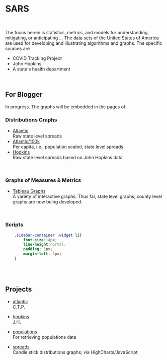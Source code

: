 # SARS

<br>

The focus herein is statistics, metrics, and models for understanding, mitigating, or anticipating ...  The data sets of the United States of America are used for developing and illustrating algorithms and graphs.  The specific sources are

* COVID Tracking Project
* John Hopkins
* A state's health department

<br>

## For Blogger

In progress.  The graphs will be embedded in the pages of



### Distributions Graphs

* [Atlantic](https://nbviewer.jupyter.org/github/briefings/sars/blob/develop/graphs/spreads/pages/atlantic.html) <br> Raw state level spreads
* [Atlantic/100k](https://nbviewer.jupyter.org/github/briefings/sars/blob/develop/graphs/spreads/pages/atlanticscaled.html) <br> Per capita, i.e., population scaled, state level spreads
* [Hopkins](https://nbviewer.jupyter.org/github/briefings/sars/blob/develop/graphs/spreads/pages/hopkins.html) <br> Raw state level spreads based on John Hopkins data

<br>

### Graphs of Measures & Metrics
* [Tableau Graphs](https://public.tableau.com/profile/c.a.6464#!/) <br> A variety of interactive graphs.  Thus far, state level graphs; county level graphs are now being developed.

<br>

### Scripts

```css
	.sidebar-container .widget li{
		font-size:14px;
		line-height:normal;
		padding: 5px;
		margin-left: 1px;
	}
```

<br>
<br>


## Projects

* [atlantic](./fundamentals/atlantic) <br/> C.T.P.

* [hopkins](./fundamentals/hopkins) <br/> J.H.

* [populations](./fundamentals/populations) <br/> For retrieving populations data

* [spreads](./graphs/spreads) <br/> Candle stick distributions graphs; via HighCharts/JavaScript
